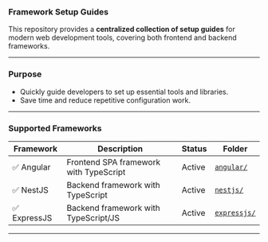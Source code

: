 ### Framework Setup Guides

This repository provides a **centralized collection of setup guides** for modern web development tools, covering both frontend and backend frameworks.

---

### Purpose

- Quickly guide developers to set up essential tools and libraries.
- Save time and reduce repetitive configuration work.

---

### Supported Frameworks

| Framework    | Description                            | Status | Folder                      |
| ------------ | -------------------------------------- | ------ | --------------------------- |
| ✅ Angular   | Frontend SPA framework with TypeScript | Active | [`angular/`](./angular)     |
| ✅ NestJS    | Backend framework with TypeScript      | Active | [`nestjs/`](./nestjs)       |
| ✅ ExpressJS | Backend framework with TypeScript/JS   | Active | [`expressjs/`](./expressjs) |

---
